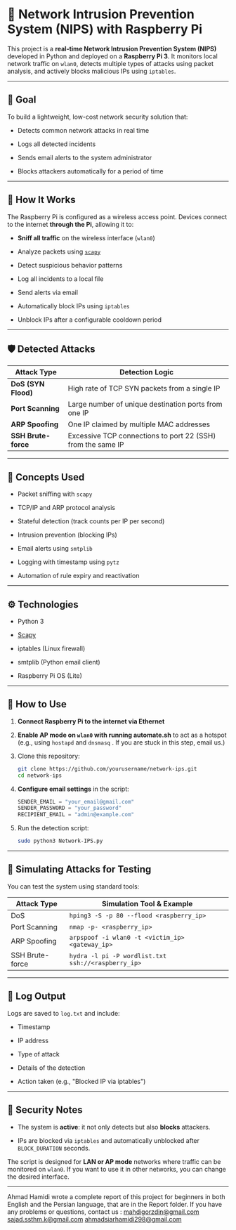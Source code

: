 # 🔐 Network Intrusion Prevention System (NIPS) with Raspberry Pi

This project is a **real-time Network Intrusion Prevention System (NIPS)** developed in Python and deployed on a **Raspberry Pi 3**. It monitors local network traffic on `wlan0`, detects multiple types of attacks using packet analysis, and actively blocks malicious IPs using `iptables`.

---

## 🎯 Goal

To build a lightweight, low-cost network security solution that:

- Detects common network attacks in real time
    
- Logs all detected incidents
    
- Sends email alerts to the system administrator
    
- Blocks attackers automatically for a period of time
    

---

## 📡 How It Works

The Raspberry Pi is configured as a wireless access point. Devices connect to the internet **through the Pi**, allowing it to:

- **Sniff all traffic** on the wireless interface (`wlan0`)
    
- Analyze packets using [`scapy`](https://scapy.readthedocs.io/)
    
- Detect suspicious behavior patterns
    
- Log all incidents to a local file
    
- Send alerts via email
    
- Automatically block IPs using `iptables`
    
- Unblock IPs after a configurable cooldown period
    

---

## 🛡️ Detected Attacks

|Attack Type|Detection Logic|
|---|---|
|**DoS (SYN Flood)**|High rate of TCP SYN packets from a single IP|
|**Port Scanning**|Large number of unique destination ports from one IP|
|**ARP Spoofing**|One IP claimed by multiple MAC addresses|
|**SSH Brute-force**|Excessive TCP connections to port 22 (SSH) from the same IP|

---

## 🧠 Concepts Used

- Packet sniffing with `scapy`
    
- TCP/IP and ARP protocol analysis
    
- Stateful detection (track counts per IP per second)
    
- Intrusion prevention (blocking IPs)
    
- Email alerts using `smtplib`
    
- Logging with timestamp using `pytz`
    
- Automation of rule expiry and reactivation
    

---

## ⚙️ Technologies

- Python 3
    
- [Scapy](https://scapy.readthedocs.io/)
    
- iptables (Linux firewall)
    
- smtplib (Python email client)
    
- Raspberry Pi OS (Lite)
    

---

## 🚀 How to Use

1. **Connect Raspberry Pi to the internet via Ethernet**
    
2. **Enable AP mode on `wlan0` with running automate.sh** to act as a hotspot (e.g., using `hostapd` and `dnsmasq` . If you are stuck in this step, email us.)
    
3. Clone this repository:
    
    ```bash
    git clone https://github.com/yourusername/network-ips.git
    cd network-ips
    ```
    
4. **Configure email settings** in the script:
    
    ```python
    SENDER_EMAIL = "your_email@gmail.com"
    SENDER_PASSWORD = "your_password"
    RECIPIENT_EMAIL = "admin@example.com"
    ```
    
5. Run the detection script:
    
    ```bash
    sudo python3 Network-IPS.py
    ```
    

---

## 🧪 Simulating Attacks for Testing

You can test the system using standard tools:

| Attack Type     | Simulation Tool & Example                          |
| --------------- | -------------------------------------------------- |
| DoS             | `hping3 -S -p 80 --flood <raspberry_ip>`           |
| Port Scanning   | `nmap -p- <raspberry_ip>`                          |
| ARP Spoofing    | `arpspoof -i wlan0 -t <victim_ip> <gateway_ip>`    |
| SSH Brute-force | `hydra -l pi -P wordlist.txt ssh://<raspberry_ip>` |

---

## 📁 Log Output

Logs are saved to `log.txt` and include:

- Timestamp
    
- IP address
    
- Type of attack
    
- Details of the detection
    
- Action taken (e.g., "Blocked IP via iptables")
    

---

## 🔐 Security Notes

- The system is **active**: it not only detects but also **blocks** attackers.
    
- IPs are blocked via `iptables` and automatically unblocked after `BLOCK_DURATION` seconds.
    
The script is designed for **LAN or AP mode** networks where traffic can be monitored on `wlan0`. If you want to use it in other networks, you can change the desired interface.

---
Ahmad Hamidi wrote a complete report of this project for beginners in both English and the Persian language, that are in the Report folder. 
If you have any problems or questions, contact us :
mahdigorzdin@gmail.com
sajad.ssthm.k@gmail.com
ahmadsiarhamidi298@gmail.com
